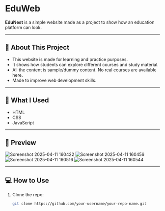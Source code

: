 # EduWeb

**EduNest** is a simple website made as a project to show how an education platform can look.

---

## 📝 About This Project

- This website is made for learning and practice purposes.
- It shows how students can explore different courses and study material.
- All the content is sample/dummy content. No real courses are available here.
- Made to improve web development skills.

---

## 🔧 What I Used

- HTML
- CSS
- JavaScript  

---

## 📸 Preview

![Screenshot 2025-04-11 160422](https://github.com/user-attachments/assets/fd7d04b0-21f2-4734-88e3-4a12963c1fea)
![Screenshot 2025-04-11 160456](https://github.com/user-attachments/assets/7deca0ba-c41d-490d-aa18-8d7b4d513f3e)
![Screenshot 2025-04-11 160516](https://github.com/user-attachments/assets/00f64af8-f710-49cf-a571-1ca9660560b5)
![Screenshot 2025-04-11 160544](https://github.com/user-attachments/assets/7cdb2f9c-9eb0-4560-8d11-df1ef600e4b6)


---

## 💻 How to Use

1. Clone the repo:
   ```bash
   git clone https://github.com/your-username/your-repo-name.git
